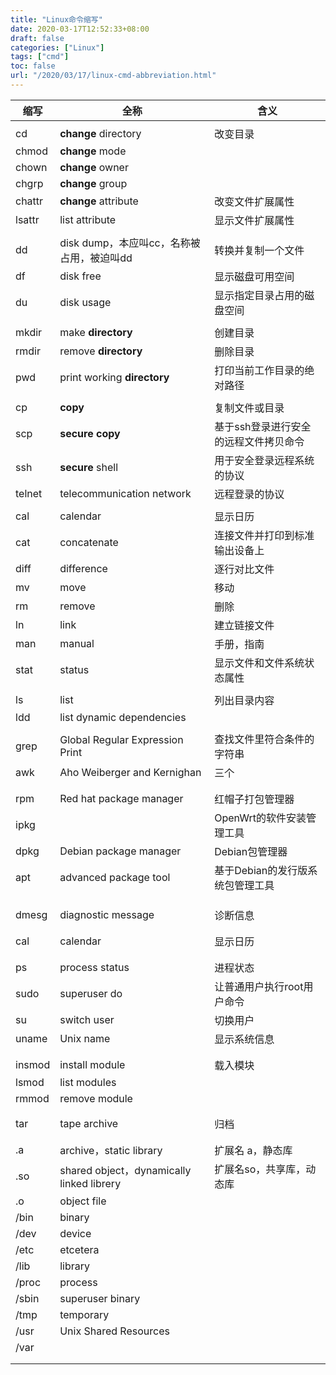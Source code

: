 ```yaml
---
title: "Linux命令缩写"
date: 2020-03-17T12:52:33+08:00
draft: false
categories: ["Linux"]
tags: ["cmd"]
toc: false
url: "/2020/03/17/linux-cmd-abbreviation.html"
---
```


| 缩写   | 全称                                      | 含义                                  |
| ------ | ----------------------------------------- | ------------------------------------- |
|        |                                           |                                       |
| cd     | **change** directory                      | 改变目录                              |
| chmod  | **change** mode                           |                                       |
| chown  | **change** owner                          |                                       |
| chgrp  | **change** group                          |                                       |
| chattr | **change** attribute                      | 改变文件扩展属性                      |
| lsattr | list attribute                            | 显示文件扩展属性                      |
|        |                                           |                                       |
| dd     | disk dump，本应叫cc，名称被占用，被迫叫dd | 转换并复制一个文件                    |
| df     | disk free                                 | 显示磁盘可用空间                      |
| du     | disk usage                                | 显示指定目录占用的磁盘空间            |
|        |                                           |                                       |
| mkdir  | make **directory**                        | 创建目录                              |
| rmdir  | remove **directory**                      | 删除目录                              |
| pwd    | print working **directory**               | 打印当前工作目录的绝对路径            |
|        |                                           |                                       |
| cp     | **copy**                                  | 复制文件或目录                        |
| scp    | **secure** **copy**                       | 基于ssh登录进行安全的远程文件拷贝命令 |
| ssh    | **secure** shell                          | 用于安全登录远程系统的协议            |
| telnet | telecommunication network                 | 远程登录的协议                        |
|        |                                           |                                       |
| cal    | calendar                                  | 显示日历                              |
| cat    | concatenate                               | 连接文件并打印到标准输出设备上        |
| diff   | difference                                | 逐行对比文件                          |
| mv     | move                                      | 移动                                  |
| rm     | remove                                    | 删除                                  |
| ln     | link                                      | 建立链接文件                          |
| man    | manual                                    | 手册，指南                            |
| stat   | status                                    | 显示文件和文件系统状态属性            |
|        |                                           |                                       |
| ls     | list                                      | 列出目录内容                          |
| ldd    | list dynamic dependencies                 |                                       |
|        |                                           |                                       |
| grep   | Global Regular Expression Print           | 查找文件里符合条件的字符串            |
| awk    | Aho Weiberger and Kernighan               | 三个                                  |
|        |                                           |                                       |
|        |                                           |                                       |
| rpm    | Red hat package manager                   | 红帽子打包管理器                      |
| ipkg   |                                           | OpenWrt的软件安装管理工具             |
| dpkg   | Debian package manager                    | Debian包管理器                        |
| apt    | advanced package tool                     | 基于Debian的发行版系统包管理工具      |
|        |                                           |                                       |
|        |                                           |                                       |
|        |                                           |                                       |
| dmesg  | diagnostic message                        | 诊断信息                              |
|        |                                           |                                       |
|        |                                           |                                       |
| cal    | calendar                                  | 显示日历                              |
|        |                                           |                                       |
|        |                                           |                                       |
| ps     | process status                            | 进程状态                              |
| sudo   | superuser do                              | 让普通用户执行root用户命令            |
| su     | switch user                               | 切换用户                              |
| uname  | Unix name                                 | 显示系统信息                          |
|        |                                           |                                       |
|        |                                           |                                       |
| insmod | install module                            | 载入模块                              |
| lsmod  | list modules                              |                                       |
| rmmod  | remove module                             |                                       |
|        |                                           |                                       |
|        |                                           |                                       |
| tar    | tape archive                              | 归档                                  |
|        |                                           |                                       |
|        |                                           |                                       |
| .a     | archive，static library                   | 扩展名 a，静态库                      |
| .so    | shared object，dynamically linked librery | 扩展名so，共享库，动态库              |
| .o     | object file                               |                                       |
| /bin   | binary                                    |                                       |
| /dev   | device                                    |                                       |
| /etc   | etcetera                                  |                                       |
| /lib   | library                                   |                                       |
| /proc  | process                                   |                                       |
| /sbin  | superuser binary                          |                                       |
| /tmp   | temporary                                 |                                       |
| /usr   | Unix Shared Resources                     |                                       |
| /var   |                                           |                                       |
|        |                                           |                                       |
|        |                                           |                                       |

